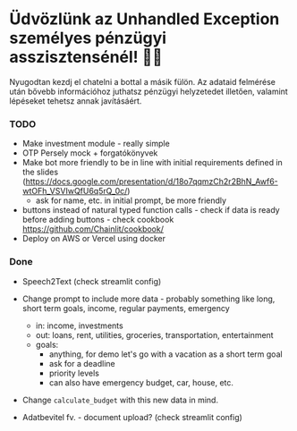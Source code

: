 # Üdvözlünk az Unhandled Exception személyes pénzügyi asszisztensénél! 🚀🤖

Nyugodtan kezdj el chatelni a bottal a másik fülön. Az adataid felmérése után bővebb információhoz juthatsz pénzügyi helyzetedet illetően, valamint lépéseket tehetsz annak javításáért.

### TODO

* Make investment module - really simple
* OTP Persely mock + forgatókönyvek
* Make bot more friendly to be in line with initial requirements defined in the slides (https://docs.google.com/presentation/d/18o7qqmzCh2r2BhN_Awf6-wtOFh_VSVIwQfU6q5rQ_0c/)
  * ask for name, etc. in initial prompt, be more friendly
* buttons instead of natural typed function calls - check if data is ready before adding buttons  - check cookbook https://github.com/Chainlit/cookbook/
* Deploy on AWS or Vercel using docker

### Done

* Speech2Text (check streamlit config)
* Change prompt to include more data - probably something like long, short term goals, income, regular payments, emergency

  * in: income, investments
  * out: loans, rent, utilities, groceries, transportation, entertainment
  * goals:
    * anything, for demo let's go with a vacation as a short term goal
    * ask for a deadline
    * priority levels
    * can also have emergency budget, car, house, etc.
* Change `calculate_budget` with this new data in mind.
* Adatbevitel fv. - document upload? (check streamlit config)
